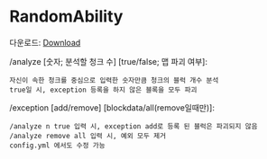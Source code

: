 # RandomAbility

다운로드: [Download][downloadlink]

[downloadlink]: https://drive.google.com/file/d/1FZYR8_AvEzzkZIlJESZ17ltOi13aB671/view?usp=sharing "Download"

/analyze [숫자; 분석할 청크 수] [true/false; 맵 파괴 여부]:

    자신이 속한 청크를 중심으로 입력한 숫자만큼 청크의 블럭 개수 분석
    true일 시, exception 등록을 하지 않은 블록을 모두 파괴


/exception [add/remove] [blockdata/all(remove일때만)]:

    /analyze n true 입력 시, exception add로 등록 된 블럭은 파괴되지 않음
    /analyze remove all 입력 시, 예외 모두 제거
    config.yml 에서도 수정 가능

